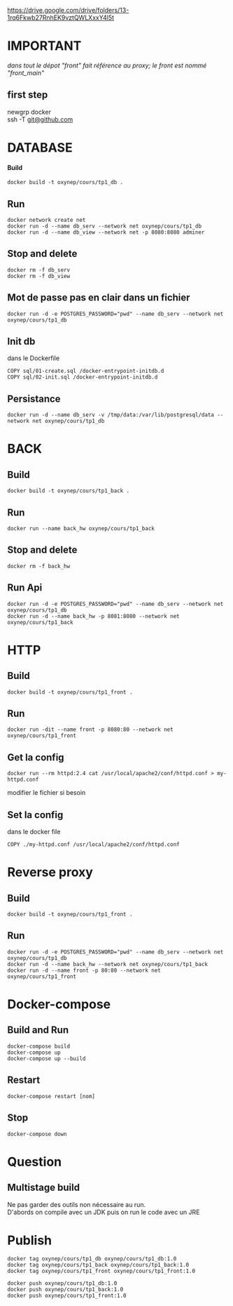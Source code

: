 https://drive.google.com/drive/folders/13-1rq6Fkwb27RnhEK9vztQWLXxxY4l5t

# IMPORTANT
*dans tout le dépot "front" fait référence au proxy; le front est nommé "front_main"*

## first step
newgrp docker<br>
ssh -T git@github.com

# DATABASE
#### Build
```
docker build -t oxynep/cours/tp1_db .
```

## Run
```
docker network create net
docker run -d --name db_serv --network net oxynep/cours/tp1_db
docker run -d --name db_view --network net -p 8080:8080 adminer
```

## Stop and delete
```
docker rm -f db_serv
docker rm -f db_view
```

## Mot de passe pas en clair dans un fichier
```
docker run -d -e POSTGRES_PASSWORD="pwd" --name db_serv --network net oxynep/cours/tp1_db
```

## Init db
dans le Dockerfile
```
COPY sql/01-create.sql /docker-entrypoint-initdb.d
COPY sql/02-init.sql /docker-entrypoint-initdb.d
```

## Persistance
```
docker run -d --name db_serv -v /tmp/data:/var/lib/postgresql/data --network net oxynep/cours/tp1_db
```

# BACK
## Build
```
docker build -t oxynep/cours/tp1_back .
```

## Run
```
docker run --name back_hw oxynep/cours/tp1_back
```

## Stop and delete
```
docker rm -f back_hw
```

## Run Api
```
docker run -d -e POSTGRES_PASSWORD="pwd" --name db_serv --network net oxynep/cours/tp1_db
docker run -d --name back_hw -p 8081:8080 --network net oxynep/cours/tp1_back
```


# HTTP
## Build
```
docker build -t oxynep/cours/tp1_front .
```

## Run
```
docker run -dit --name front -p 8080:80 --network net oxynep/cours/tp1_front
```

## Get la config
```
docker run --rm httpd:2.4 cat /usr/local/apache2/conf/httpd.conf > my-httpd.conf
```
modifier le fichier si besoin

## Set la config
dans le docker file
```
COPY ./my-httpd.conf /usr/local/apache2/conf/httpd.conf
```

# Reverse proxy
## Build
```
docker build -t oxynep/cours/tp1_front .
```

## Run
```
docker run -d -e POSTGRES_PASSWORD="pwd" --name db_serv --network net oxynep/cours/tp1_db
docker run -d --name back_hw --network net oxynep/cours/tp1_back
docker run -d --name front -p 80:80 --network net oxynep/cours/tp1_front
```


# Docker-compose
## Build and Run
```
docker-compose build
docker-compose up
docker-compose up --build
```

## Restart
```
docker-compose restart [nom]
```

## Stop
```
docker-compose down
```


# Question
## Multistage build
Ne pas garder des outils non nécessaire au run.<br>
D'abords on compile avec un JDK puis on run le code avec un JRE

# Publish
```
docker tag oxynep/cours/tp1_db oxynep/cours/tp1_db:1.0
docker tag oxynep/cours/tp1_back oxynep/cours/tp1_back:1.0
docker tag oxynep/cours/tp1_front oxynep/cours/tp1_front:1.0

docker push oxynep/cours/tp1_db:1.0
docker push oxynep/cours/tp1_back:1.0
docker push oxynep/cours/tp1_front:1.0
```
